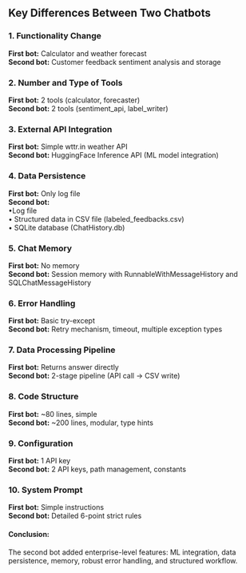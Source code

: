 ## Key Differences Between Two Chatbots  

### 1. Functionality Change  
**First bot:** Calculator and weather forecast  
**Second bot:** Customer feedback sentiment analysis and storage  

### 2. Number and Type of Tools  
**First bot:** 2 tools (calculator, forecaster)  
**Second bot:** 2 tools (sentiment_api, label_writer)    
  
### 3. External API Integration  
**First bot:** Simple wttr.in weather API  
**Second bot:** HuggingFace Inference API (ML model integration)  

### 4. Data Persistence  
**First bot:** Only log file  
**Second bot:**  
•Log file  
• Structured data in CSV file (labeled_feedbacks.csv)  
• SQLite database (ChatHistory.db)  

### 5. Chat Memory  
**First bot:** No memory  
**Second bot:** Session memory with RunnableWithMessageHistory and SQLChatMessageHistory  

### 6. Error Handling  
**First bot:** Basic try-except  
**Second bot:** Retry mechanism, timeout, multiple exception types  

### 7. Data Processing Pipeline  
**First bot:** Returns answer directly  
**Second bot:** 2-stage pipeline (API call → CSV write)  

### 8. Code Structure  
**First bot:** ~80 lines, simple  
**Second bot:** ~200 lines, modular, type hints  

### 9. Configuration  
**First bot:** 1 API key  
**Second bot:** 2 API keys, path management, constants  

### 10. System Prompt  
**First bot:** Simple instructions  
**Second bot:** Detailed 6-point strict rules  

#### Conclusion:
The second bot added enterprise-level features: ML integration, data persistence, memory, robust error handling, and structured workflow.
